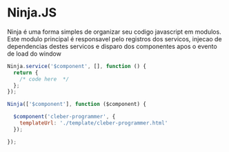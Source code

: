 # Ninja.JS

Ninja é uma forma simples de organizar seu codigo javascript em modulos. Este modulo principal é responsavel pelo registros dos servicos, injecao de dependencias destes servicos e disparo dos componentes apos o evento de load do window

```javascript
Ninja.service('$component', [], function () {
  return {
    /* code here  */
  };
});

Ninja(['$component'], function ($component) {

  $component('cleber-programmer', {
    templateUrl: './template/cleber-programmer.html'
  });

});
```
